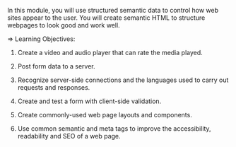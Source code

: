 In this module, you will use structured semantic data to control how web sites appear to the user. You will create semantic HTML to structure webpages to look good and work well.

=> Learning Objectives:

1) Create a video and audio player that can rate the media played.

2) Post form data to a server.

3) Recognize server-side connections and the languages used to carry out requests and responses.

4) Create and test a form with client-side validation.

5) Create commonly-used web page layouts and components.

6) Use common semantic and meta tags to improve the accessibility, readability and SEO of a web page.
